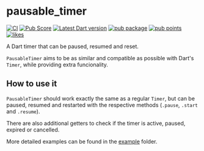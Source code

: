 # pausable\_timer

[![CI](https://github.com/mateusfccp/pausable_timer/workflows/CI/badge.svg)](https://github.com/mateusfccp/pausable_timer/actions?query=branch%3Amain+workflow%3ACI+)
[![Pub Score](https://github.com/mateusfccp/pausable_timer/workflows/Pub%20Score/badge.svg)](https://github.com/mateusfccp/pausable_timer/actions?query=branch%3Amain+workflow%3A%22Pub+Score%22+)
[![Latest Dart version](https://github.com/mateusfccp/pausable_timer/actions/workflows/check-dart.yaml/badge.svg)](https://github.com/mateusfccp/pausable_timer/actions/workflows/check-dart.yaml)
[![pub package](https://img.shields.io/pub/v/pausable_timer.svg)](https://pub.dev/packages/pausable_timer)
[![pub points](https://img.shields.io/pub/points/pausable_timer)](https://pub.dev/packages/pausable_timer/score)
[![likes](https://img.shields.io/pub/likes/pausable_timer)](https://pub.dev/packages/pausable_timer/score)

A Dart timer that can be paused, resumed and reset.

`PausableTimer` aims to be as similar and compatible as possible with Dart's
`Timer`, while providing extra funcionality.

## How to use it

`PausableTimer` should work exactly the same as a regular `Timer`, but can be
paused, resumed and restarted with the respective methods (`.pause`, `.start`
and `.resume`).

There are also additional getters to check if the timer is active, paused,
expired or cancelled.

More detailed examples can be found in the
[example](https://github.com/mateusfccp/pausable_timer/tree/documentation_updates/example)
folder.

